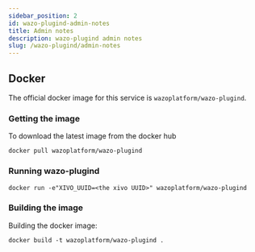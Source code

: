 ```yaml
---
sidebar_position: 2
id: wazo-plugind-admin-notes
title: Admin notes
description: wazo-plugind admin notes
slug: /wazo-plugind/admin-notes
---
```


## Docker

The official docker image for this service is `wazoplatform/wazo-plugind`.

### Getting the image

To download the latest image from the docker hub

```shell
docker pull wazoplatform/wazo-plugind
```

### Running wazo-plugind

```shell
docker run -e"XIVO_UUID=<the xivo UUID>" wazoplatform/wazo-plugind
```

### Building the image

Building the docker image:

```shell
docker build -t wazoplatform/wazo-plugind .
```

